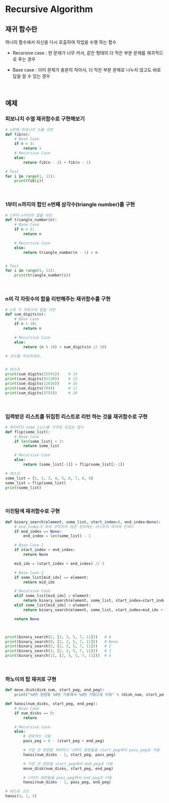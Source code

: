 # Recursive Algorithm

## 재귀 함수란

하나의 함수에서 자신을 다시 호출하여 작업을 수행 하는 함수

- Recursive case : 현 문제가 너무 커서, 같은 형태의 더 작은 부분 문제를 재귀적으로 푸는 경우

- Base case : 이미 문제가 충분히 작아서, 더 작은 부분 문제로 나누지 않고도 바로 답을 알 수 있는 경우

<br>

## 예제

### 피보나치 수열 재귀함수로 구현해보기

```python
# n번째 피보나치 수를 리턴
def fib(n):
    # Base Case
    if n < 3:
        return 1
    # Recursive Case
    else:
        return fib(n - 2) + fib(n - 1)

# Test
for i in range(1, 11):
    print(fib(i))
```

<br>

### 1부터 n까지의 합인 n번째 삼각수(triangle number)를 구현

```python
# 1부터 n까지의 합을 리턴
def triangle_number(n):
    # Base Case
    if n < 2:
        return n

    # Recursive Case
    else:
        return triangle_number(n - 1) + n


# Test
for i in range(1, 11):
    print(triangle_number(i))
```

<br>

### n의 각 자릿수의 합을 리턴해주는 재귀함수를 구현

```python
# n의 각 자릿수의 합을 리턴
def sum_digits(n):
    # Base Case
    if n < 10:
        return n

    # Recursive Case
    else:
        return (n % 10) + sum_digits(n // 10)

# 코드를 작성하세요.


# 테스트
print(sum_digits(22541))    # 14
print(sum_digits(92130))    # 15
print(sum_digits(12634))    # 16
print(sum_digits(704))      # 11
print(sum_digits(3755))     # 20
```

<br>

### 입력받은 리스트를 뒤집힌 리스트로 리턴 하는 것을 재귀함수로 구현

```python
# 파라미터 some_list를 거꾸로 뒤집는 함수
def flip(some_list):
    # Base Case
    if len(some_list) < 2:
        return some_list

    # Recursive Case
    else:
        return [some_list[-1]] + flip(some_list[:-1])

# 테스트
some_list = [1, 2, 3, 4, 5, 6, 7, 8, 9]
some_list = flip(some_list)
print(some_list)
```

<br>

### 이진탐색 재귀함수로 구현

```python
def binary_search(element, some_list, start_index=0, end_index=None):
    # end_index가 따로 주어지지 않은 경우에는 리스트의 마지막 인덱스
    if end_index == None:
        end_index = len(some_list) - 1

    # Base Case 1
    if start_index > end_index:
        return None

    mid_idx = (start_index + end_index) // 2

    # Base Case 2
    if some_list[mid_idx] == element:
        return mid_idx

    # Recursive Case
    elif some_list[mid_idx] > element:
        return binary_search(element, some_list, start_index=start_index, end_index=mid_idx - 1)
    elif some_list[mid_idx] < element:
        return binary_search(element, some_list, start_index=mid_idx + 1, end_index=end_index)

    return None



print(binary_search(2, [2, 3, 5, 7, 11]))   # 0
print(binary_search(0, [2, 3, 5, 7, 11]))   # None
print(binary_search(5, [2, 3, 5, 7, 11]))   # 2
print(binary_search(3, [2, 3, 5, 7, 11]))   # 1
print(binary_search(11, [2, 3, 5, 7, 11]))  # 4
```

<br>

### 하노이의 탑 재귀로 구현

```python
def move_disk(disk_num, start_peg, end_peg):
    print("%d번 원판을 %d번 기둥에서 %d번 기둥으로 이동" % (disk_num, start_peg, end_peg))

def hanoi(num_disks, start_peg, end_peg):
    # Base Case
    if num_disks == 0:
        return

    # Recursive Case
    else:
        # 경유하는 기둥
        pass_peg = 6 - (start_peg + end_peg)

        # 가장 큰 원판을 제외하고 나머지 원판들을 start_peg에서 pass_peg로 이동
        hanoi(num_disks - 1, start_peg, pass_peg)

        # 가장 큰 원판을 start_peg에서 end_peg로 이동
        move_disk(num_disks, start_peg, end_peg)

        # 나머지 원판들을 pass_peg에서 end_peg로 이동
        hanoi(num_disks - 1, pass_peg, end_peg)

# 테스트 코드
hanoi(4, 1, 3)
```
